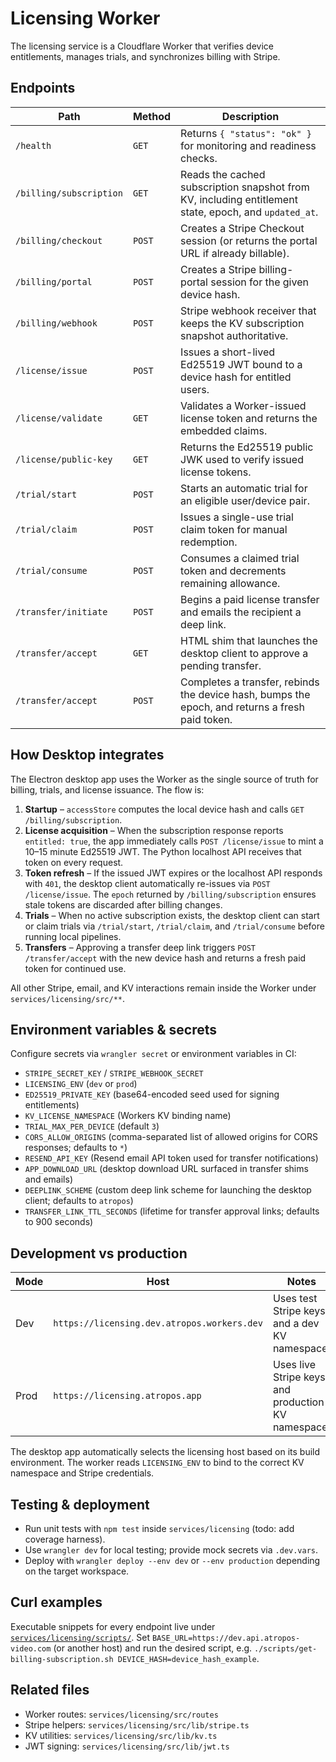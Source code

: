 # Licensing Worker

The licensing service is a Cloudflare Worker that verifies device entitlements, manages trials, and synchronizes billing with Stripe.

## Endpoints

| Path | Method | Description |
| --- | --- | --- |
| `/health` | `GET` | Returns `{ "status": "ok" }` for monitoring and readiness checks. |
| `/billing/subscription` | `GET` | Reads the cached subscription snapshot from KV, including entitlement state, epoch, and `updated_at`. |
| `/billing/checkout` | `POST` | Creates a Stripe Checkout session (or returns the portal URL if already billable). |
| `/billing/portal` | `POST` | Creates a Stripe billing-portal session for the given device hash. |
| `/billing/webhook` | `POST` | Stripe webhook receiver that keeps the KV subscription snapshot authoritative. |
| `/license/issue` | `POST` | Issues a short-lived Ed25519 JWT bound to a device hash for entitled users. |
| `/license/validate` | `GET` | Validates a Worker-issued license token and returns the embedded claims. |
| `/license/public-key` | `GET` | Returns the Ed25519 public JWK used to verify issued license tokens. |
| `/trial/start` | `POST` | Starts an automatic trial for an eligible user/device pair. |
| `/trial/claim` | `POST` | Issues a single-use trial claim token for manual redemption. |
| `/trial/consume` | `POST` | Consumes a claimed trial token and decrements remaining allowance. |
| `/transfer/initiate` | `POST` | Begins a paid license transfer and emails the recipient a deep link. |
| `/transfer/accept` | `GET` | HTML shim that launches the desktop client to approve a pending transfer. |
| `/transfer/accept` | `POST` | Completes a transfer, rebinds the device hash, bumps the epoch, and returns a fresh paid token. |

## How Desktop integrates

The Electron desktop app uses the Worker as the single source of truth for billing, trials, and license issuance. The flow is:

1. **Startup** – `accessStore` computes the local device hash and calls `GET /billing/subscription`.
2. **License acquisition** – When the subscription response reports `entitled: true`, the app immediately calls `POST /license/issue` to mint a 10–15 minute Ed25519 JWT. The Python localhost API receives that token on every request.
3. **Token refresh** – If the issued JWT expires or the localhost API responds with `401`, the desktop client automatically re-issues via `POST /license/issue`. The `epoch` returned by `/billing/subscription` ensures stale tokens are discarded after billing changes.
4. **Trials** – When no active subscription exists, the desktop client can start or claim trials via `/trial/start`, `/trial/claim`, and `/trial/consume` before running local pipelines.
5. **Transfers** – Approving a transfer deep link triggers `POST /transfer/accept` with the new device hash and returns a fresh paid token for continued use.

All other Stripe, email, and KV interactions remain inside the Worker under `services/licensing/src/**`.

## Environment variables & secrets

Configure secrets via `wrangler secret` or environment variables in CI:

- `STRIPE_SECRET_KEY` / `STRIPE_WEBHOOK_SECRET`
- `LICENSING_ENV` (`dev` or `prod`)
- `ED25519_PRIVATE_KEY` (base64-encoded seed used for signing entitlements)
- `KV_LICENSE_NAMESPACE` (Workers KV binding name)
- `TRIAL_MAX_PER_DEVICE` (default `3`)
- `CORS_ALLOW_ORIGINS` (comma-separated list of allowed origins for CORS responses; defaults to `*`)
- `RESEND_API_KEY` (Resend email API token used for transfer notifications)
- `APP_DOWNLOAD_URL` (desktop download URL surfaced in transfer shims and emails)
- `DEEPLINK_SCHEME` (custom deep link scheme for launching the desktop client; defaults to `atropos`)
- `TRANSFER_LINK_TTL_SECONDS` (lifetime for transfer approval links; defaults to 900 seconds)

## Development vs production

| Mode | Host | Notes |
| --- | --- | --- |
| Dev | `https://licensing.dev.atropos.workers.dev` | Uses test Stripe keys and a dev KV namespace. |
| Prod | `https://licensing.atropos.app` | Uses live Stripe keys and production KV namespace. |

The desktop app automatically selects the licensing host based on its build environment. The worker reads `LICENSING_ENV` to bind to the correct KV namespace and Stripe credentials.

## Testing & deployment

- Run unit tests with `npm test` inside `services/licensing` (todo: add coverage harness).
- Use `wrangler dev` for local testing; provide mock secrets via `.dev.vars`.
- Deploy with `wrangler deploy --env dev` or `--env production` depending on the target workspace.

## Curl examples

Executable snippets for every endpoint live under [`services/licensing/scripts/`](scripts/). Set `BASE_URL=https://dev.api.atropos-video.com` (or another host) and run the desired script, e.g. `./scripts/get-billing-subscription.sh DEVICE_HASH=device_hash_example`.

## Related files

- Worker routes: `services/licensing/src/routes`
- Stripe helpers: `services/licensing/src/lib/stripe.ts`
- KV utilities: `services/licensing/src/lib/kv.ts`
- JWT signing: `services/licensing/src/lib/jwt.ts`
